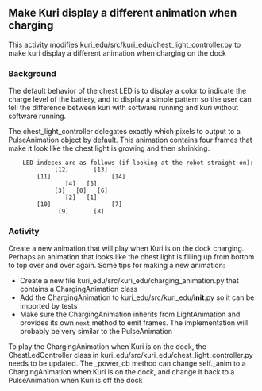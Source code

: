 ## Make Kuri display a different animation when charging

This activity modifies kuri_edu/src/kuri_edu/chest_light_controller.py to
make kuri display a different animation when charging on the dock

### Background

The default behavior of the chest LED is to display a color to indicate the
charge level of the battery, and to display a simple pattern so the user can
tell the difference between kuri with software running and kuri without
software running.

The chest_light_controller delegates exactly which pixels to output to a
PulseAnimation object by default.  This animation contains four frames
that make it look like the chest light is growing and then shrinking.

```
    LED indeces are as follows (if looking at the robot straight on):
             [12]       [13]
        [11]                 [14]
                [4]   [5]
             [3]   [0]   [6]
                [2]   [1]
        [10]                 [7]
              [9]       [8]
```

### Activity

Create a new animation that will play when Kuri is on the dock charging.
Perhaps an animation that looks like the chest light is filling up from
bottom to top over and over again.  Some tips for making a new animation:

  - Create a new file kuri_edu/src/kuri_edu/charging_animation.py that contains
a ChargingAnimation class
  - Add the ChargingAnimation to kuri_edu/src/kuri_edu/__init__.py so it can be
imported by tests
  - Make sure the ChargingAnimation inherits from LightAnimation and provides
its own `next` method to emit frames.  The implementation will probably be
very similar to the PulseAnimation

To play the ChargingAnimation when Kuri is on the dock, the ChestLedController
class in kuri_edu/src/kuri_edu/chest_light_controller.py needs to be updated.
The _power_cb method can change self._anim to a ChargingAnimation when Kuri
is on the dock, and change it back to a PulseAnimation when Kuri is off the
dock
